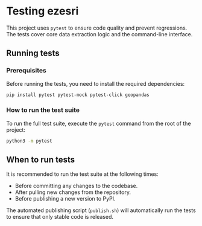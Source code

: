 # Testing ezesri

This project uses `pytest` to ensure code quality and prevent regressions. The tests cover core data extraction logic and the command-line interface.

## Running tests

### Prerequisites

Before running the tests, you need to install the required dependencies:

```bash
pip install pytest pytest-mock pytest-click geopandas
```

### How to run the test suite

To run the full test suite, execute the `pytest` command from the root of the project:

```bash
python3 -m pytest
```

## When to run tests

It is recommended to run the test suite at the following times:

-   Before committing any changes to the codebase.
-   After pulling new changes from the repository.
-   Before publishing a new version to PyPI.

The automated publishing script (`publish.sh`) will automatically run the tests to ensure that only stable code is released.
